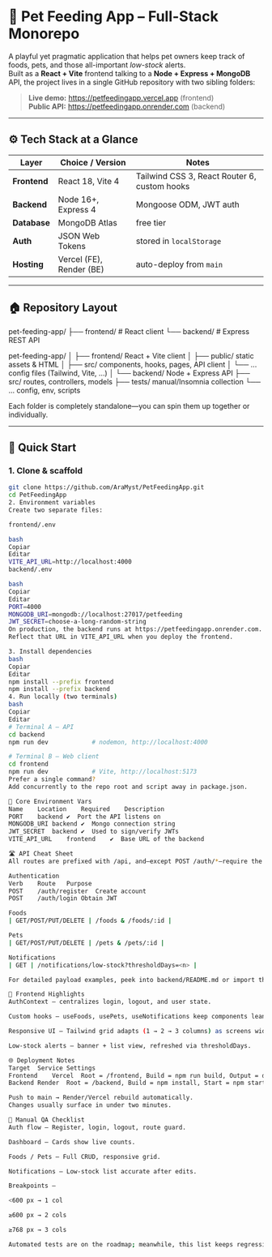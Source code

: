 # 🐾 Pet Feeding App – Full-Stack Monorepo  
A playful yet pragmatic application that helps pet owners keep track of foods, pets, and those all-important _low-stock_ alerts.  
Built as a **React + Vite** frontend talking to a **Node + Express + MongoDB** API, the project lives in a single GitHub repository with two sibling folders:

> **Live demo:** <https://petfeedingapp.vercel.app> (frontend)  
> **Public API:** <https://petfeedingapp.onrender.com> (backend)

---

## ⚙️ Tech Stack at a Glance
| Layer        | Choice / Version | Notes |
|--------------|------------------|-------|
| **Frontend** | React 18, Vite 4 | Tailwind CSS 3, React Router 6, custom hooks |
| **Backend**  | Node 16+, Express 4 | Mongoose ODM, JWT auth |
| **Database** | MongoDB Atlas | free tier |
| **Auth**     | JSON Web Tokens  | stored in `localStorage` |
| **Hosting**  | Vercel (FE), Render (BE) | auto-deploy from `main` |

---

## 🏠 Repository Layout

pet-feeding-app/
├── frontend/   # React client
└── backend/    # Express REST API

pet-feeding-app/
│
├── frontend/             React + Vite client
│   ├── public/           static assets & HTML
│   ├── src/              components, hooks, pages, API client
│   └── ...               config files (Tailwind, Vite, …)
│
└── backend/              Node + Express API
    ├── src/              routes, controllers, models
    ├── tests/            manual/Insomnia collection
    └── ...               config, env, scripts


Each folder is completely standalone—you can spin them up together or individually.

---

## 🚀 Quick Start

### 1. Clone & scaffold

```bash
git clone https://github.com/AraMyst/PetFeedingApp.git
cd PetFeedingApp
2. Environment variables
Create two separate files:

frontend/.env

bash
Copiar
Editar
VITE_API_URL=http://localhost:4000
backend/.env

bash
Copiar
Editar
PORT=4000
MONGODB_URI=mongodb://localhost:27017/petfeeding
JWT_SECRET=choose-a-long-random-string
On production, the backend runs at https://petfeedingapp.onrender.com.
Reflect that URL in VITE_API_URL when you deploy the frontend.

3. Install dependencies
bash
Copiar
Editar
npm install --prefix frontend
npm install --prefix backend
4. Run locally (two terminals)
bash
Copiar
Editar
# Terminal A – API
cd backend
npm run dev            # nodemon, http://localhost:4000

# Terminal B – Web client
cd frontend
npm run dev            # Vite, http://localhost:5173
Prefer a single command?
Add concurrently to the repo root and script away in package.json.

🔑 Core Environment Vars
Name	Location	Required	Description
PORT	backend	✔︎	Port the API listens on
MONGODB_URI	backend	✔︎	Mongo connection string
JWT_SECRET	backend	✔︎	Used to sign/verify JWTs
VITE_API_URL	frontend	✔︎	Base URL of the backend

🛣️ API Cheat Sheet
All routes are prefixed with /api, and—except POST /auth/*—require the Authorization: Bearer <token> header.

Authentication
Verb	Route	Purpose
POST	/auth/register	Create account
POST	/auth/login	Obtain JWT

Foods
| GET/POST/PUT/DELETE | /foods & /foods/:id |

Pets
| GET/POST/PUT/DELETE | /pets & /pets/:id |

Notifications
| GET | /notifications/low-stock?thresholdDays=<n> |

For detailed payload examples, peek into backend/README.md or import the included Insomnia collection.

🧰 Frontend Highlights
AuthContext – centralizes login, logout, and user state.

Custom hooks – useFoods, usePets, useNotifications keep components lean.

Responsive UI – Tailwind grid adapts (1 → 2 → 3 columns) as screens widen.

Low-stock alerts – banner + list view, refreshed via thresholdDays.

🌐 Deployment Notes
Target	Service	Settings
Frontend	Vercel	Root = /frontend, Build = npm run build, Output = dist
Backend	Render	Root = /backend, Build = npm install, Start = npm start

Push to main → Render/Vercel rebuild automatically.
Changes usually surface in under two minutes.

🔄 Manual QA Checklist
Auth flow – Register, login, logout, route guard.

Dashboard – Cards show live counts.

Foods / Pets – Full CRUD, responsive grid.

Notifications – Low-stock list accurate after edits.

Breakpoints –

<600 px → 1 col

≥600 px → 2 cols

≥768 px → 3 cols

Automated tests are on the roadmap; meanwhile, this list keeps regressions at bay.
